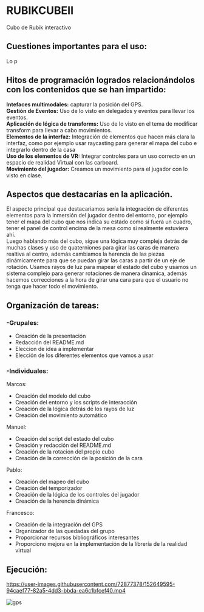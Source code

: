 # RUBIKCUBEII
Cubo de Rubik interactivo

## Cuestiones importantes para el uso:
Lo p
## Hitos de programación logrados relacionándolos con los contenidos que se han impartido:
**Intefaces multimodales:** capturar la posición del GPS.  
**Gestión de Eventos:** Uso de lo visto en delegados y eventos para llevar los eventos.  
**Aplicación de lógica de transforms:** Uso de lo visto en el tema de modificar transform para llevar a cabo movimientos.  
**Elementos de la interfaz:** Integración de elementos que hacen más clara la interfaz, como por ejemplo usar raycasting para generar el mapa del cubo e integrarlo dentro de la casa    
**Uso de los elementos de VR:** Integrar controles para un uso correcto en un espacio de realidad Virtual con las carboard.   
**Movimiento del jugador:** Creamos un movimiento para el jugador con lo visto en clase.
## Aspectos que destacarías en la aplicación.
El aspecto principal que destacariamos sería la integración de diferentes elementos para la inmersión del jugador dentro del entorno, por ejemplo tener el mapa del cubo que nos indica su estado como si fuera un cuadro, tener el panel de control encima de la mesa como si realmente estuviera ahí.  
Luego hablando más del cubo, sigue una lógica muy compleja detrás de muchas clases y uso de quaterniones para girar las caras de manera realtiva al centro, además cambiamos la herencia de las piezas dinámicamente para que se puedan girar las caras a partir de un eje de rotación. Usamos rayos de luz para mapear el estado del cubo y usamos un sistema complejo para generar rotaciones de manera dinamica, además hacemos correcciones a la hora de girar una cara para que el usuario no tenga que hacer todo el movimiento.
## Organización de tareas:
### -Grupales:
- Creación de la presentación
- Redacción del README.md
- Eleccion de idea a implementar
- Elección de los diferentes elementos que vamos a usar
### -Individuales:
Marcos:
- Creación del modelo del cubo    
- Creación del entorno y los scripts de interacción    
- Creación de la lógica detrás de los rayos de luz  
- Creación del movimiento automático  
  
Manuel:  
- Creación del script del estado del cubo  
- Creación y redacción del README.md  
- Creación de la rotacion del propio cubo  
- Creación de la corrección de la posición de la cara 


Pablo:  
- Creación del mapeo del cubo  
- Creación del temporizador  
- Creación de la lógica de los controles del jugador  
- Creación de la herencia dinámica  


Francesco:  
- Creación de la integración del GPS  
- Organizador de las quedadas del grupo  
- Proporcionar recursos bibliográficos interesantes  
- Proporciono mejora en la implementación de la librería de la realidad virtual  


## Ejecución:
https://user-images.githubusercontent.com/72877378/152649595-94caef77-82a5-4dd3-bbda-ea6c1bfcef40.mp4

![gps](https://user-images.githubusercontent.com/72877378/152649984-a6a39249-d66d-4f6e-a6e1-844af00ccde0.gif)
